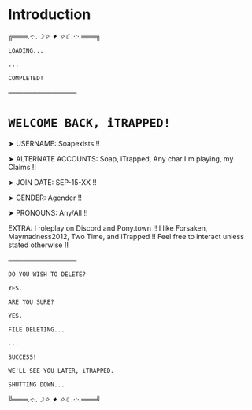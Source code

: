 # Introduction

╔═══*.·:·.☽✧    ✦    ✧☾.·:·.*═══╗

`LOADING...`

`...`

`COMPLETED!`

══════════════

# `WELCOME BACK, iTRAPPED!`

➤ USERNAME: Soapexists !!

➤ ALTERNATE ACCOUNTS: Soap, iTrapped, Any char I'm playing, my Claims !!

➤ JOIN DATE: SEP-15-XX !!

➤ GENDER: Agender !!

➤ PRONOUNS: Any/All !!

EXTRA: I roleplay on Discord and Pony.town !! I like Forsaken, Maymadness2012, Two Time, and iTrapped !! Feel free to interact unless stated otherwise !!

══════════════

`DO YOU WISH TO DELETE?`

`YES.`

`ARE YOU SURE?`

`YES.`

`FILE DELETING...`

`...`

`SUCCESS!`

` WE'LL SEE YOU LATER, iTRAPPED. `

`SHUTTING DOWN...`

╚═══*.·:·.☽✧    ✦    ✧☾.·:·.*═══╝
